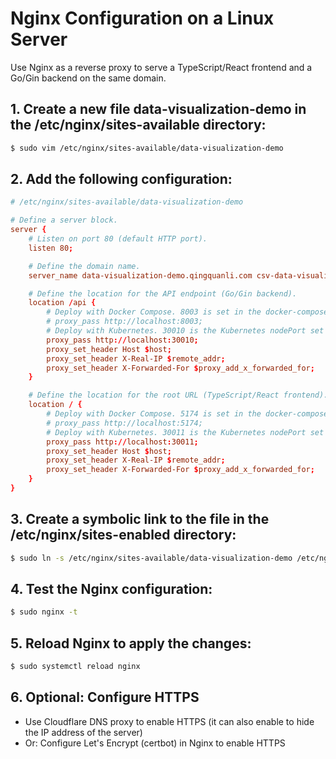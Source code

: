 # Nginx Configuration on a Linux Server

Use Nginx as a reverse proxy to serve a TypeScript/React frontend and a Go/Gin backend on the same domain.

## 1. Create a new file data-visualization-demo in the /etc/nginx/sites-available directory:
```bash
$ sudo vim /etc/nginx/sites-available/data-visualization-demo
```

## 2. Add the following configuration:
```conf
# /etc/nginx/sites-available/data-visualization-demo

# Define a server block.
server {
    # Listen on port 80 (default HTTP port).
    listen 80;

    # Define the domain name.
    server_name data-visualization-demo.qingquanli.com csv-data-visualization.qingquanli.com;

    # Define the location for the API endpoint (Go/Gin backend).
    location /api {
        # Deploy with Docker Compose. 8003 is set in the docker-compose.prod.yml.
        # proxy_pass http://localhost:8003;
        # Deploy with Kubernetes. 30010 is the Kubernetes nodePort set in a Kubernetes yaml file.
        proxy_pass http://localhost:30010;
        proxy_set_header Host $host;
        proxy_set_header X-Real-IP $remote_addr;
        proxy_set_header X-Forwarded-For $proxy_add_x_forwarded_for;
    }

    # Define the location for the root URL (TypeScript/React frontend).
    location / {
        # Deploy with Docker Compose. 5174 is set in the docker-compose.prod.yml.
        # proxy_pass http://localhost:5174;
        # Deploy with Kubernetes. 30011 is the Kubernetes nodePort set in a Kubernetes yaml file.
        proxy_pass http://localhost:30011;
        proxy_set_header Host $host;
        proxy_set_header X-Real-IP $remote_addr;
        proxy_set_header X-Forwarded-For $proxy_add_x_forwarded_for;
    }
}
```

## 3. Create a symbolic link to the file in the /etc/nginx/sites-enabled directory:
```bash
$ sudo ln -s /etc/nginx/sites-available/data-visualization-demo /etc/nginx/sites-enabled/
```


## 4. Test the Nginx configuration:
```bash
$ sudo nginx -t
```


## 5. Reload Nginx to apply the changes:
```bash
$ sudo systemctl reload nginx
```


## 6. Optional: Configure HTTPS

- Use Cloudflare DNS proxy to enable HTTPS (it can also enable to hide the IP address of the server)
- Or: Configure Let's Encrypt (certbot) in Nginx to enable HTTPS
